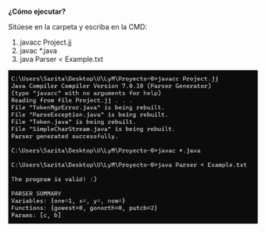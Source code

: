 **¿Cómo ejecutar?**

Sitúese en la carpeta y escriba en la CMD:

1. javacc Project.jj
2. javac *.java
3. java Parser < Example.txt

![1675808133453](image/README/1675808133453.png)
